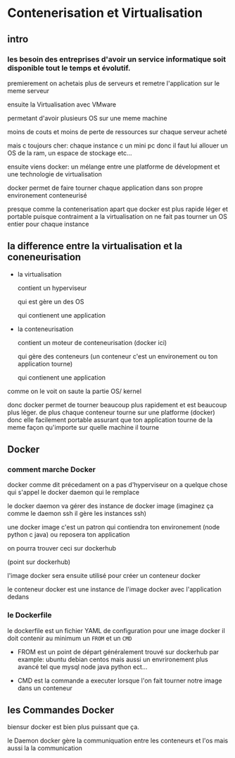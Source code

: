 # Contenerisation et Virtualisation

## intro 

### les besoin des entreprises d'avoir un service informatique soit disponible tout le temps et évolutif.

premierement on achetais plus de serveurs et remetre l'application sur le meme serveur

ensuite la Virtualisation avec VMware

permetant d'avoir plusieurs OS sur une meme machine

moins de couts et moins de perte de ressources sur chaque serveur acheté

mais c toujours cher: chaque instance c un mini pc donc il faut lui allouer un  OS de la ram, un espace de stockage etc...

ensuite viens docker: un mélange entre une platforme de dévelopment et une technologie de virtualisation

docker permet de faire tourner chaque application dans son propre environement conteneurisé

presque comme la contenerisation apart que docker est plus rapide léger et portable
puisque contraiment a la virtualisation on ne fait pas tourner un OS entier pour chaque instance


## la difference entre la virtualisation et la coneneurisation

- la virtualisation

  contient un hyperviseur

  qui est gère un des OS

  qui contienent une application


- la conteneurisation

  contient un moteur de conteneurisation (docker ici)

  qui gère des conteneurs (un conteneur c'est un environement ou ton application tourne)

  qui contienent une application


comme on le voit on saute la partie OS/ kernel

donc docker permet de tourner beaucoup plus rapidement et est beaucoup plus léger. de plus chaque conteneur tourne sur une platforme (docker) donc elle facilement portable assurant que ton application tourne de la meme façon qu'importe sur quelle machine il tourne

## Docker

### comment marche Docker

docker comme dit précedament on a pas d'hyperviseur on a quelque chose qui s'appel le docker daemon qui le remplace

le docker daemon va gérer des instance de docker image (imaginez ça comme le daemon ssh
il gère les instances ssh)

une docker image c'est un patron qui contiendra ton environement (node python c java) ou reposera ton application

on pourra trouver ceci sur dockerhub

(point sur dockerhub)

l'image docker sera ensuite utilisé pour créer un conteneur docker

le conteneur docker est une instance de l'image docker avec l'application dedans

### le Dockerfile

le dockerfile est un fichier YAML de configuration pour une image docker
il doit contenir au minimum un ``FROM`` et un ``CMD`` 


- FROM est un point de départ généralement trouvé sur dockerhub par example: ubuntu debian centos mais aussi un envrironement plus avancé tel que mysql node java python ect...

- CMD est la commande a executer lorsque l'on fait tourner notre image dans un conteneur


## les Commandes Docker

biensur docker est bien plus puissant que ça.

le Daemon docker gère la communiquation entre les conteneurs et l'os mais aussi la la communication 




